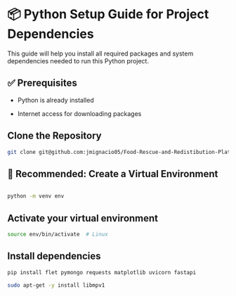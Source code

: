 # 📦 Python Setup Guide for Project Dependencies


This guide will help you install all required packages and system dependencies needed to run this Python project.


## ✅ Prerequisites

- Python is already installed

- Internet access for downloading packages

## Clone the Repository
```bash 
git clone git@github.com:jmignacio05/Food-Rescue-and-Redistibution-Platform.git
```

## 🔹 Recommended: Create a Virtual Environment

```bash

python -m venv env 
```
## Activate your virtual environment
```bash
source env/bin/activate  # Linux
```
## Install dependencies
```bash
pip install flet pymongo requests matplotlib uvicorn fastapi
```
```bash
sudo apt-get -y install libmpv1
```